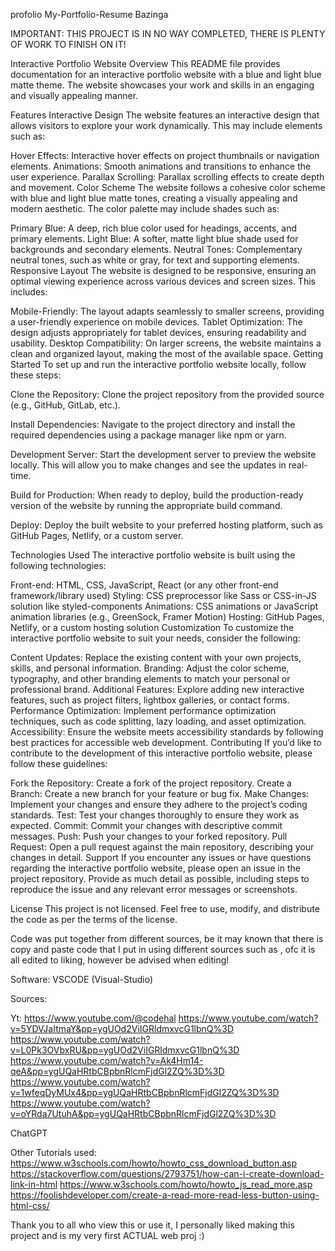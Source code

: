 profolio
My-Portfolio-Resume
Bazinga

IMPORTANT: THIS PROJECT IS IN NO WAY COMPLETED, THERE IS PLENTY OF WORK TO FINISH ON IT!

Interactive Portfolio Website
Overview
This README file provides documentation for an interactive portfolio website with a blue and light blue matte theme. The website showcases your work and skills in an engaging and visually appealing manner.

Features
Interactive Design
The website features an interactive design that allows visitors to explore your work dynamically. This may include elements such as:

Hover Effects: Interactive hover effects on project thumbnails or navigation elements.
Animations: Smooth animations and transitions to enhance the user experience.
Parallax Scrolling: Parallax scrolling effects to create depth and movement.
Color Scheme
The website follows a cohesive color scheme with blue and light blue matte tones, creating a visually appealing and modern aesthetic. The color palette may include shades such as:

Primary Blue: A deep, rich blue color used for headings, accents, and primary elements.
Light Blue: A softer, matte light blue shade used for backgrounds and secondary elements.
Neutral Tones: Complementary neutral tones, such as white or gray, for text and supporting elements.
Responsive Layout
The website is designed to be responsive, ensuring an optimal viewing experience across various devices and screen sizes. This includes:

Mobile-Friendly: The layout adapts seamlessly to smaller screens, providing a user-friendly experience on mobile devices.
Tablet Optimization: The design adjusts appropriately for tablet devices, ensuring readability and usability.
Desktop Compatibility: On larger screens, the website maintains a clean and organized layout, making the most of the available space.
Getting Started
To set up and run the interactive portfolio website locally, follow these steps:

Clone the Repository: Clone the project repository from the provided source (e.g., GitHub, GitLab, etc.).

Install Dependencies: Navigate to the project directory and install the required dependencies using a package manager like npm or yarn.

Development Server: Start the development server to preview the website locally. This will allow you to make changes and see the updates in real-time.

Build for Production: When ready to deploy, build the production-ready version of the website by running the appropriate build command.

Deploy: Deploy the built website to your preferred hosting platform, such as GitHub Pages, Netlify, or a custom server.

Technologies Used
The interactive portfolio website is built using the following technologies:

Front-end: HTML, CSS, JavaScript, React (or any other front-end framework/library used)
Styling: CSS preprocessor like Sass or CSS-in-JS solution like styled-components
Animations: CSS animations or JavaScript animation libraries (e.g., GreenSock, Framer Motion)
Hosting: GitHub Pages, Netlify, or a custom hosting solution
Customization
To customize the interactive portfolio website to suit your needs, consider the following:

Content Updates: Replace the existing content with your own projects, skills, and personal information.
Branding: Adjust the color scheme, typography, and other branding elements to match your personal or professional brand.
Additional Features: Explore adding new interactive features, such as project filters, lightbox galleries, or contact forms.
Performance Optimization: Implement performance optimization techniques, such as code splitting, lazy loading, and asset optimization.
Accessibility: Ensure the website meets accessibility standards by following best practices for accessible web development.
Contributing
If you’d like to contribute to the development of this interactive portfolio website, please follow these guidelines:

Fork the Repository: Create a fork of the project repository.
Create a Branch: Create a new branch for your feature or bug fix.
Make Changes: Implement your changes and ensure they adhere to the project’s coding standards.
Test: Test your changes thoroughly to ensure they work as expected.
Commit: Commit your changes with descriptive commit messages.
Push: Push your changes to your forked repository.
Pull Request: Open a pull request against the main repository, describing your changes in detail.
Support
If you encounter any issues or have questions regarding the interactive portfolio website, please open an issue in the project repository. Provide as much detail as possible, including steps to reproduce the issue and any relevant error messages or screenshots.

License
This project is not licensed. Feel free to use, modify, and distribute the code as per the terms of the license.

Code was put together from different sources, be it may known that there is copy and paste code that I put in using different sources such as , ofc it is all edited to liking, however be advised when editing!

Software: VSCODE (Visual-Studio)

Sources:

Yt: https://www.youtube.com/@codehal https://www.youtube.com/watch?v=5YDVJaItmaY&pp=ygUOd2ViIGRldmxvcG1lbnQ%3D https://www.youtube.com/watch?v=L0Pk3OVbxRU&pp=ygUOd2ViIGRldmxvcG1lbnQ%3D https://www.youtube.com/watch?v=Ak4Hm14-qeA&pp=ygUQaHRtbCBpbnRlcmFjdGl2ZQ%3D%3D https://www.youtube.com/watch?v=1wfeqDyMUx4&pp=ygUQaHRtbCBpbnRlcmFjdGl2ZQ%3D%3D https://www.youtube.com/watch?v=oYRda7UtuhA&pp=ygUQaHRtbCBpbnRlcmFjdGl2ZQ%3D%3D

ChatGPT

Other Tutorials used: https://www.w3schools.com/howto/howto_css_download_button.asp https://stackoverflow.com/questions/2793751/how-can-i-create-download-link-in-html https://www.w3schools.com/howto/howto_js_read_more.asp https://foolishdeveloper.com/create-a-read-more-read-less-button-using-html-css/

Thank you to all who view this or use it, I personally liked making this project and is my very first ACTUAL web proj :)

